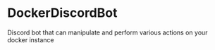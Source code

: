 # DockerDiscordBot
Discord bot that can manipulate and perform various actions on your docker instance
